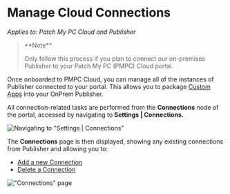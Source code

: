 # Manage Cloud Connections

_Applies to: Patch My PC Cloud and Publisher_

> \*\*Note\*\*
>
> Only follow this process if you plan to connect our on-premises Publisher to your Patch My PC (PMPC) Cloud portal.

Once onboarded to PMPC Cloud, you can manage all of the instances of Publisher connected to your portal. This allows you to package [Custom Apps](../../custom-apps/) into your OnPrem Publisher.

All connection-related tasks are performed from the **Connections** node of the portal, accessed by navigating to **Settings | Connections.**

![Navigating to "Settings | Connections"](../../../_images/image-\(1708\).png)

The **Connections** page is then displayed, showing any existing connections from Publisher and allowing you to:

* [Add a new Connection](add-a-connection.md)
* [Delete a Connection](delete-a-cloud-connection.md)

!["Connections" page](../../../_images/image-\(2597\).png)
